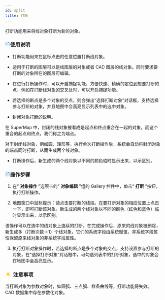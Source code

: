 ```yaml
---
id: split
title: 打断  
---  
```

打断功能用来将线对象打断为新的对象。



### ![](../../../img/read.gif)使用说明



* 打断功能用来在鼠标点击的任意位置打断线对象。

* 适用于打断的图层可以是线图层的对象或者 CAD 图层的线对象。同时要求要打断的对象所在的图层可编辑。

* 在进行打断操作时，可以开启捕捉功能，方便快速、精确的定位到想要打断的点，例如在打断线对象的交叉处时，可以开启捕捉功能。

* 若选择的断点是多个对象的交点，则会弹出“选择打断对象”对话框，支持选择参与打断的对象，并且地图中会高亮显示列表中的选中对象。

* 封闭对象打断的说明。



在 SuperMap 中，封闭的线对象被看成是起点和终点重合在一起的对象。而这个重合的起点和终点，我们称之为端点。



对于封闭线对象，例如圆、矩形等，执行单次打断操作后，系统会自动将封闭对象的端点同时打断，从而生成两个线对象。



* 打断操作后，新生成的两个线对象以不同的颜色临时显示出来，以示区别。





### ![](../../../img/read.gif)操作步骤



1. 在“ **对象操作** ”选项卡的“ **对象编辑** ”组的 Gallery 控件中，单击“ **打断** ”按钮，执行打断操作。

2. 地图窗口中鼠标提示：请点击要打断的线段。在要打断对象的相应位置上点击一下，即可打断该对象。新生成的两个线对象以不同的颜色（红色和蓝色）临时显示出来，以示区别。




该操作可以在选中的线对象上连续的打断。在完成操作后，原来的线对象被删除，新生成多（打断次数＋1）个线对象，它们的系统字段由系统赋值，非系统字段属性保留原来线对象的非系统字段属性。



3. 执行打断对象操作时，若选择的断点是多个对象的交点，支持设置参与打断的对象，在“选择打断对象”对话框中，可勾选列表中的打断对象，选中的对象会在地图中会高亮显示。





### ![](../../../img/note.png) 注意事项



当打断对象为参数对象时，如圆弧、三点弧、样条曲线等，打断功能将失效。CAD 数据集中存在参数化对象。




